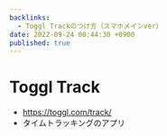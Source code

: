 ```yaml
---
backlinks:
  - Toggl Trackのつけ方（スマホメインver）
date: 2022-09-24 00:44:30 +0900
published: true
---
```


# Toggl Track

- https://toggl.com/track/
- タイムトラッキングのアプリ
